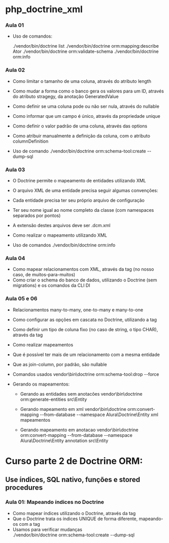 # php_doctrine_xml

### Aula 01

+ Uso de comandos:

  ./vendor/bin/doctrine list
  ./vendor/bin/doctrine orm:mapping:describe Ator
  ./vendor/bin/doctrine orm:validate-schema
  ./vendor/bin/doctrine orm:info
  
### Aula 02

+ Como limitar o tamanho de uma coluna, através do atributo length
+ Como mudar a forma como o banco gera os valores para um ID, através do atributo stragegy, da anotação GeneratedValue
+ Como definir se uma coluna pode ou não ser nula, através do nullable
+ Como informar que um campo é único, através da propriedade unique
+ Como definir o valor padrão de uma coluna, através das options
+ Como atribuir manualmente a definição da coluna, com o atributo columnDefinition

+ Uso de comando
  ./vendor/bin/doctrine orm:schema-tool:create --dump-sql

### Aula 03

+ O Doctrine permite o mapeamento de entidades utilizando XML
+ O arquivo XML de uma entidade precisa seguir algumas convenções:
+ Cada entidade precisa ter seu próprio arquivo de configuração
+ Ter seu nome igual ao nome completo da classe (com namespaces separados por pontos)
+ A extensão destes arquivos deve ser .dcm.xml
+ Como realizar o mapeamento utilizando XML

+ Uso de comandos
 ./vendor/bin/doctrine orm:info
 
### Aula 04

+ Como mapear relacionamentos com XML, através da tag <many-to-many> (no nosso caso, de muitos-para-muitos)
+ Como criar o schema do banco de dados, utilizando o Doctrine (sem migrations) e os comandos da CLI
 DI
 
### Aula 05 e 06

+ Relacionamentos many-to-many, one-to-many e many-to-one
+ Como configurar as opções em cascata no Doctrine, utilizando a tag <cascade>
+ Como definir um tipo de coluna fixo (no caso de string, o tipo CHAR), através da tag <options>
+ Como realizar mapeamentos <many-to-one>
+ Que é possível ter mais de um relacionamento com a mesma entidade
+ Que as join-column, por padrão, são nullable

+ Comandos usados
    vendor\bin\doctrine orm:schema-tool:drop --force
    
+ Gerando os mapeamentos:
    + Gerando as entidades sem anotacões 
    vendor\bin\doctrine orm:generate-entities src\Entity
    
    + Gerando mapeamento em xml
    vendor\bin\doctrine orm:convert-mapping --from-database --namespace Alura\Doctrine\Entity xml mapeamentos
    
    + Gerando mapeamento em anotacao
    vendor\bin\doctrine orm:convert-mapping --from-database --namespace Alura\Doctrine\Entity annotation src\Entity 
    
# Curso parte 2 de Doctrine ORM: 
## Use índices, SQL nativo, funções e stored procedures

### Aula 01: Mapeando índices no Doctrine

* Como mapear índices utilizando o Doctrine, através da tag <indexes>
* Que o Doctrine trata os índices UNIQUE de forma diferente, mapeando-os com a tag <unique-constraints>
* Usamos para verificar mudanças   
    ./vendor/bin/doctrine orm:schema-tool:create --dump-sql